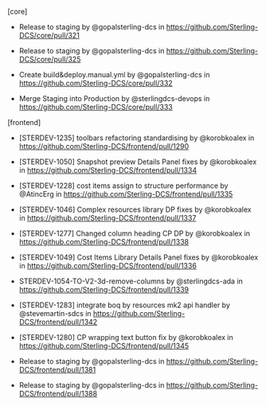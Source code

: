 [core]
* Release to staging by @gopalsterling-dcs in https://github.com/Sterling-DCS/core/pull/321
  
* Release to staging by @gopalsterling-dcs in https://github.com/Sterling-DCS/core/pull/325
 
* Create build&deploy.manual.yml by @gopalsterling-dcs in https://github.com/Sterling-DCS/core/pull/332
  
* Merge Staging into Production by @sterlingdcs-devops in https://github.com/Sterling-DCS/core/pull/333

[frontend]
* [STERDEV-1235] toolbars refactoring standardising by @korobkoalex in https://github.com/Sterling-DCS/frontend/pull/1290
  
* [STERDEV-1050] Snapshot preview Details Panel fixes by @korobkoalex in https://github.com/Sterling-DCS/frontend/pull/1334
  
* [STERDEV-1228] cost items assign to structure performance by @AtincErg in https://github.com/Sterling-DCS/frontend/pull/1335
  
* [STERDEV-1046] Complex resources library DP fixes by @korobkoalex in https://github.com/Sterling-DCS/frontend/pull/1337
  
* [STERDEV-1277] Changed column heading CP DP by @korobkoalex in https://github.com/Sterling-DCS/frontend/pull/1338
  
* [STERDEV-1049] Cost Items Library Details Panel fixes by @korobkoalex in https://github.com/Sterling-DCS/frontend/pull/1336
  
* STERDEV-1054-TO-V2-3d-remove-columns by @sterlingdcs-ada in https://github.com/Sterling-DCS/frontend/pull/1339
  
* [STERDEV-1283] integrate boq by resources mk2 api handler by @stevemartin-sdcs in https://github.com/Sterling-DCS/frontend/pull/1342
  
* [STERDEV-1280] CP wrapping text button fix by @korobkoalex in https://github.com/Sterling-DCS/frontend/pull/1345
  
* Release to staging by @gopalsterling-dcs in https://github.com/Sterling-DCS/frontend/pull/1381
  
* Release to staging by @gopalsterling-dcs in https://github.com/Sterling-DCS/frontend/pull/1388
